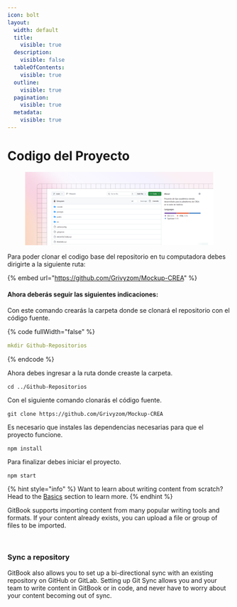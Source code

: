 ```yaml
---
icon: bolt
layout:
  width: default
  title:
    visible: true
  description:
    visible: false
  tableOfContents:
    visible: true
  outline:
    visible: true
  pagination:
    visible: true
  metadata:
    visible: true
---
```


# Codigo del Proyecto

<figure><img src="../.gitbook/assets/banner1.png" alt=""><figcaption></figcaption></figure>

Para poder clonar el codigo base del repositorio en tu computadora debes dirigirte a la siguiente ruta:

{% embed url="https://github.com/Grivyzom/Mockup-CREA" %}

#### Ahora deberás seguir las siguientes indicaciones:

Con este comando crearás la carpeta donde se clonará el repositorio con el código fuente.

{% code fullWidth="false" %}
```yaml
mkdir Github-Repositorios
```
{% endcode %}

Ahora debes ingresar a la ruta donde creaste la carpeta.

```
cd ../Github-Repositorios
```

Con el siguiente comando clonarás el código fuente.

```
git clone https://github.com/Grivyzom/Mockup-CREA
```

Es necesario que instales las dependencias necesarias para que el proyecto funcione.

```
npm install
```

Para finalizar debes iniciar el proyecto.

```
npm start
```

{% hint style="info" %}
Want to learn about writing content from scratch? Head to the [Basics](../basics/editor.md) section to learn more.
{% endhint %}

GitBook supports importing content from many popular writing tools and formats. If your content already exists, you can upload a file or group of files to be imported.

<div data-full-width="false"><figure><img src="https://gitbookio.github.io/onboarding-template-images/quickstart-import.png" alt=""><figcaption></figcaption></figure></div>

### Sync a repository

GitBook also allows you to set up a bi-directional sync with an existing repository on GitHub or GitLab. Setting up Git Sync allows you and your team to write content in GitBook or in code, and never have to worry about your content becoming out of sync.
